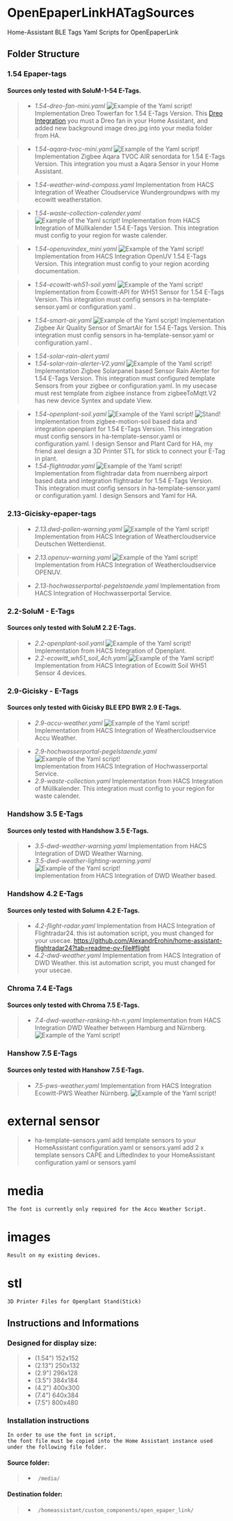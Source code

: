 # OpenEpaperLinkHATagSources

Home-Assistant BLE Tags Yaml Scripts for OpenEpaperLink

## Folder Structure
### 1.54 Epaper-tags

#### Sources only tested with SoluM-1-54 E-Tags.
>- *1.54-dreo-fan-mini.yaml*
![Example of the Yaml script!](/images/dreo_fan_mini.jpg)
      Implementation Dreo Towerfan for 1.54 E-Tags Version.
      This [Dreo Integration](https://github.com/JeffSteinbok/hass-dreo/tree/main) you must a Dreo fan in your Home Assistant, 
      and added new background image dreo.jpg into your media folder from HA.

>- *1.54-aqara-tvoc-mini.yaml*
![Example of the Yaml script!](/images/1.54-aqara-tvoc-air.jpg)
      Implementation Zigbee Aqara TVOC AIR senordata for 1.54 E-Tags Version.
      This integration you must a Aqara Sensor in your Home Assistant.

>- *1.54-weather-wind-compass.yaml*
   Implementation from HACS Integration of Weather Cloudservice Wundergroundpws with my ecowitt weatherstation.

>    - *1.54-waste-collection-calender.yaml*
![Example of the Yaml script!](/images/1.54-waste-collections-calender.png)
      Implementation from HACS Integration of Müllkalender 1.54 E-Tags Version.
      This integration must config to your region for waste calender.

>    - *1.54-openuvindex_mini.yaml*
![Example of the Yaml script!](/images/1.54.openuvindex_mini.png)
      Implementation from HACS Integration OpenUV 1.54 E-Tags Version.
      This integration must config to your region acording documentation.      

>    - *1.54-ecowitt-wh51-soil.yaml*
![Example of the Yaml script!](/images/1.54.ecowitt_wh51_soil_mini.png)
      Implementation from Ecowitt-API for WH51 Sensor for 1.54 E-Tags Version.
      This integration must config sensors in ha-template-sensor.yaml or configuration.yaml .      

>    - *1.54-smart-air.yaml*
![Example of the Yaml script!](/images/1.54-smart_air.png)
      Implementation Zigbee Air Quality Sensor of SmartAir for 1.54 E-Tags Version.
      This integration must config sensors in ha-template-sensor.yaml or configuration.yaml .      

>    - *1.54-solar-rain-alert.yaml*
>    - *1.54-solar-rain-alerter-V2.yaml*
![Example of the Yaml script!](/images/1.54-solar_rain_mini.jpg)
      Implementation Zigbee Solarpanel based Sensor Rain Alerter for 1.54 E-Tags Version.
      This integration must configured template Sensors from your zigbee or configuration.yaml.
      In my usecase must rest template from zigbee instance from zigbeeToMqtt.V2 has new device Syntex and update View.

>    - *1.54-openplant-soil.yaml*
![Example of the Yaml script!](/images/1.54-openplant-motion-soil.jpg)
![Stand!](/images/1.54-openplant-stand.jpg)
      Implementation from zigbee-motion-soil based data and integration openplant for 1.54 E-Tags Version.
      This integration must config sensors in ha-template-sensor.yaml or configuration.yaml.
      I design Sensor and Plant Card for HA, my friend axel design a 3D Printer STL for stick to connect your E-Tag in plant.      
>    - *1.54-flightradar.yaml*
![Example of the Yaml script!](/images/1.54.flightradar.jpg)
      Implementation from flightradar data from nuernberg airport based data and integration flightradar for 1.54 E-Tags Version.
      This integration must config sensors in ha-template-sensor.yaml or configuration.yaml.
      I design Sensors and Yaml for HA.      

### 2.13-Gicisky-epaper-tags
>- *2.13.dwd-pollen-warning.yaml*
![Example of the Yaml script!](/images/2.13.dwd-pollenflug.jpg)        
        Implementation from HACS Integration of Weathercloudservice Deutschen Wetterdienst.

>- *2.13.openuv-warning.yaml*
![Example of the Yaml script!](/images/2.13.openuv.jpg)        
        Implementation from HACS Integration of Weathercloudservice OPENUV.

>- *2.13-hochwasserportal-pegelstaende.yaml*
        Implementation from HACS Integration of Hochwasserportal Service.
### 2.2-SoluM - E-Tags
#### Sources only tested with SoluM 2.2 E-Tags.
>- *2.2-openplant-soil.yaml*
![Example of the Yaml script!](/images/2.2.openplant-soil-soluM.jpg)        
        Implementation from HACS Integration of Openplant.
>- *2.2-ecowitt_wh51_soil_4ch.yaml*
![Example of the Yaml script!](/images/2.2.ecowitt_wh51_soil_4ch.jpg)        
        Implementation from HACS Integration of Ecowitt Soil WH51 Sensor 4 devices.
### 2.9-Gicisky - E-Tags
#### Sources only tested with Gicisky BLE EPD BWR 2.9 E-Tags.
>- *2.9-accu-weather.yaml*
![Example of the Yaml script!](/images/2.19.accuweather.jpg)        
        Implementation from HACS Integration of Weathercloudservice Accu Weather.

>- *2.9-hochwasserportal-pegelstaende.yaml*
![Example of the Yaml script!](/images/Wasserstand.svg)        
        Implementation from HACS Integration of Hochwasserportal Service.
>- *2.9-waste-collection.yaml*
        Implementation from HACS Integration of Müllkalender.
        This integration must config to your region for waste calender.  

### Handshow 3.5 E-Tags        
#### Sources only tested with Handshow 3.5 E-Tags.
>- *3.5-dwd-weather-warning.yaml*
        Implementation from HACS Integration of DWD Weather Warning.
>- *3.5-dwd-weather-lighting-warning.yaml*
![Example of the Yaml script!](/images/3.5.dwd-weather-lightning-warn.jpg)        
        Implementation from HACS Integration of DWD Weather based.        

### Handshow 4.2 E-Tags        
#### Sources only tested with Solumn 4.2 E-Tags.
>- *4.2-flight-radar.yaml*
        Implementation from HACS Integration of Flightradar24.
        this ist automation script, you must changed for your usecae.
        https://github.com/AlexandrErohin/home-assistant-flightradar24?tab=readme-ov-file#flight
>- *4.2-dwd-weather.yaml*
        Implementation from HACS Integration of DWD Weather.
        this ist automation script, you must changed for your usecae.
        
### Chroma 7.4 E-Tags        
#### Sources only tested with Chroma 7.5 E-Tags.
>- *7.4-dwd-weather-ranking-hh-n.yaml*
        Implementation from HACS Integration DWD Weather between Hamburg and Nürnberg.
![Example of the Yaml script!](/images/chroma75_dwd_ranking.png)  

### Hanshow 7.5 E-Tags        
#### Sources only tested with Hanshow 7.5 E-Tags.
>- *7.5-pws-weather.yaml*
        Implementation from HACS Integration Ecowitt-PWS Weather Nürnberg.
![Example of the Yaml script!](/images/7.5_hanshow_PWS.jpg)  

# external sensor
>- ha-template-sensors.yaml
        add template sensors to your HomeAssistant configuration.yaml or sensors.yaml
        add 2 x template sensors CAPE and LiftedIndex to your HomeAssistant configuration.yaml or sensors.yaml
# media
    The font is currently only required for the Accu Weather Script.
# images
    Result on my existing devices.
# stl
    3D Printer Files for Openplant Stand(Stick)    
## Instructions and Informations

### Designed for display size:
 >   - (1.54") 152x152 
 >   - (2.13") 250x132 
 >   - (2.9")  296x128
 >   - (3.5")  384x184
 >   - (4.2")  400x300
 >   - (7.4")  640x384
 >   - (7.5")  800x480
  
 
### Installation instructions
    In order to use the font in script, 
    the font file must be copied into the Home Assistant instance used under the following file folder.

#### Source folder: 
>-      /media/
#### Destination folder: 
>-      /homeassistant/custom_components/open_epaper_link/
